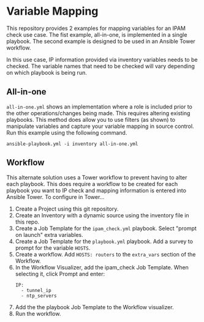 # Variable Mapping
This repository provides 2 examples for mapping variables for an IPAM check use case. The fist example, all-in-one, is implemented in a single playbook. The second example is designed to be used in an Ansible Tower workflow.

In this use case, IP information provided via inventory variables needs to be checked. The variable names that need to be checked will vary depending on which playbook is being run. 

## All-in-one
`all-in-one.yml` shows an implementation where a role is included prior to the other operations/changes being made. This requires altering existing playbooks. This method does allow you to use filters (as shown) to manipulate variables and capture your variable mapping in source control. Run this example using the following command.
```
ansible-playbook.yml -i inventory all-in-one.yml
```
## Workflow
This alternate solution uses a Tower workflow to prevent having to alter each playbook. This does require a workflow to be created for each playbook you want to IP check and mapping information is entered into Ansible Tower. To configure in Tower...
1) Create a Project using this git repository.
2) Create an Inventory with a dynamic source using the inventory file in this repo. 
3) Create a Job Template for the `ipam_check.yml` playbook. Select "prompt on launch" extra variables. 
4) Create a Job Template for the `playbook.yml` playbook. Add a survey to prompt for the variable `HOSTS`.
5) Create a workflow. Add `HOSTS: routers` to the `extra_vars` section of the Workflow. 
6) In the Workflow Visualizer, add the ipam_check Job Template. When selecting it, click Prompt and enter:
   ```
   IP:
     - tunnel_ip
     - ntp_servers
   ```
7) Add the the playbook Job Template to the Workflow visualizer. 
8) Run the workflow.